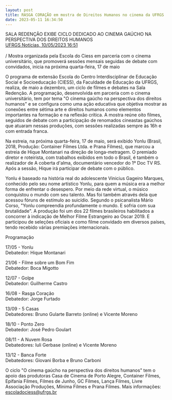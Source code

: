 ```yaml
---
layout: post
title: RASGA CORAÇÃO em mostra de Direitos Humanos no cinema da UFRGS
date: 2023-05-11 16:34:50
---
```

SALA REDENÇÃO EXIBE CICLO DEDICADO AO CINEMA GAÚCHO NA PERSPECTIVA DOS DIREITOS HUMANOS\
[UFRGS Notícias, 10/05/2023 16:51](http://www.ufrgs.br/ufrgs/noticias/sala-redencao-exibe-ciclo-dedicado-ao-cinema-gaucho-na-perspectiva-dos-direitos-humanos)\
\
/ Mostra organizada pela Escola do Ciess em parceria com o cinema universitário, que promoverá sessões mensais seguidas de debate com convidados, inicia na próxima quarta-feira, 17 de maio

O programa de extensão Escola do Centro Interdisciplinar de Educação Social e Socioeducação (CIESS), da Faculdade de Educação da UFRGS, realiza, de maio a dezembro, um ciclo de filmes e debates na Sala Redenção. A programação, desenvolvida em parceria com o cinema universitário, tem por tema "O cinema gaúcho na perspectiva dos direitos humanos" e se configura como uma ação educativa que objetiva mostrar as conexões entre sétima arte e direitos humanos como elementos importantes na formação e na reflexão crítica. A mostra reúne oito filmes, seguidos de debate com a participação de renomados cineastas gaúchos que atuaram nessas produções, com sessões realizadas sempre às 16h e com entrada franca.

Na estreia, na próxima quarta-feira, 17 de maio, será exibido Yonlu (Brasil, 2018, Produção: Container Filmes Ltda. e Prana Filmes), que marcou a estreia de Hique Montanari na direção de longa-metragem. O premiado diretor e roteirista, com trabalhos exibidos em todo o Brasil, é também o realizador de A coberta d'alma, documentário vencedor do 1º Doc TV RS. Após a sessão, Hique irá participar de debate com o público.

Yonlu é baseado na história real do adolescente Vinicius Gageiro Marques, conhecido pelo seu nome artístico Yonlu, para quem a música era a melhor forma de enfrentar o desespero. Por meio da rede virtual, o músico conquistou o mundo com seu talento. Mas foi também através dela que acessou fóruns de estímulo ao suicídio. Segundo o psicanalista Mário Corso, "Yonlu compreendia profundamente o mundo. E sofria com sua brutalidade". A produção foi um dos 22 filmes brasileiros habilitados a concorrer à indicação de Melhor Filme Estrangeiro ao Oscar 2019. E participou de seleções oficiais e como filme convidado em diversos países, tendo recebido várias premiações internacionais.

Programação

17/05 - Yonlu\
Debatedor: Hique Montanari

21/06 - Filme sobre um Bom Fim\
Debatedor: Boca Migotto

12/07 - Golpe\
Debatedor: Guilherme Castro

16/08 - Rasga Coração\
Debatedor: Jorge Furtado

13/09 - 5 Casas\
Debatedores: Bruno Gularte Barreto (online) e Vicente Moreno

18/10 - Ponto Zero\
Debatedor: José Pedro Goulart

08/11 - A Nuvem Rosa\
Debatedores: Iuli Gerbase (online) e Vicente Moreno

13/12 - Banca Forte\
Debatedores: Giovani Borba e Bruno Carboni

O ciclo "O cinema gaúcho na perspectiva dos direitos humanos" tem o apoio das produtoras Casa de Cinema de Porto Alegre, Container Filmes, Epifania Filmes, Filmes de Junho, GC Filmes, Lança Filmes, Livre Associação Produções, Mínima Filmes e Prana Filmes. Mais informações: escoladociess@ufrgs.br